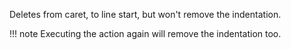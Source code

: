 Deletes from caret, to line start, but won't remove the indentation.

[//]: # (@formatter:off)

!!! note
    Executing the action again will remove the indentation too.
